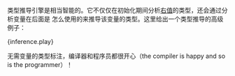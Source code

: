 类型推导引擎是相当智能的。它不仅仅在初始化期间分析[右值][rvalue]的类型，还会通过分析变量在后面是
怎么使用的来推导该变量的类型。这里给出一个类型推导的高级例子：

{inference.play}

无需变量的类型标注，编译器和程序员都很开心（the compiler is happy and so is the
programmer）！

[rvalue]: https://en.wikipedia.org/wiki/Value_%28computer_science%29#lrvalue
